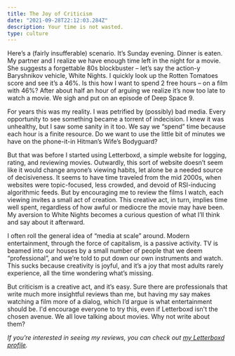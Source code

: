 ```yaml
---
title: The Joy of Criticism
date: "2021-09-28T22:12:03.284Z"
description: Your time is not wasted.
type: culture
---
```


Here’s a (fairly insufferable) scenario. It’s Sunday evening. Dinner is eaten. My partner and I realize we have enough time left in the night for a movie. She suggests a forgettable 80s blockbuster – let’s say the action-y Baryshnikov vehicle, White Nights. I quickly look up the Rotten Tomatoes score and see it’s a 46%. Is this how I want to spend 2 free hours – on a film with 46%? After about half an hour of arguing we realize it’s now too late to watch a movie. We sigh and put on an episode of Deep Space 9.

For years this was my reality. I was petrified by (possibly) bad media. Every opportunity to see something became a torrent of indecision. I knew it was unhealthy, but I saw some sanity in it too. We say we “spend” time because each hour is a finite resource. Do we want to use the little bit of minutes we have on the phone-it-in Hitman’s Wife’s Bodyguard?

But that was before I started using Letterboxd, a simple website for logging, rating, and reviewing movies. Outwardly, this sort of website doesn’t seem like it would change anyone’s viewing habits, let alone be a needed source of decisiveness. It seems to have time traveled from the mid 2000s, when websites were topic-focused, less crowded, and devoid of RSI-inducing algorithmic feeds. But by encouraging me to review the films I watch, each viewing invites a small act of creation. This creative act, in turn, implies time well spent, regardless of how awful or mediocre the movie may have been. My aversion to White Nights becomes a curious question of what I’ll think and say about it afterward.

I often roll the general idea of “media at scale” around. Modern entertainment, through the force of capitalism, is a passive activity. TV is beamed into our houses by a small number of people that we deem “professional”, and we’re told to put down our own instruments and watch. This sucks because creativity is joyful, and it’s a joy that most adults rarely experience, all the time wondering what’s missing. 

But criticism is a creative act, and it’s easy. Sure there are professionals that write much more insightful reviews than me, but having my say makes watching a film more of a dialog, which I’d argue is what entertainment should be. I'd encourage everyone to try this, even if Letterboxd isn't the chosen avenue. We all love talking about movies. Why not write about them?

_If you’re interested in seeing my reviews, you can check out [my Letterboxd profile](https://letterboxd.com/malectro/)._
